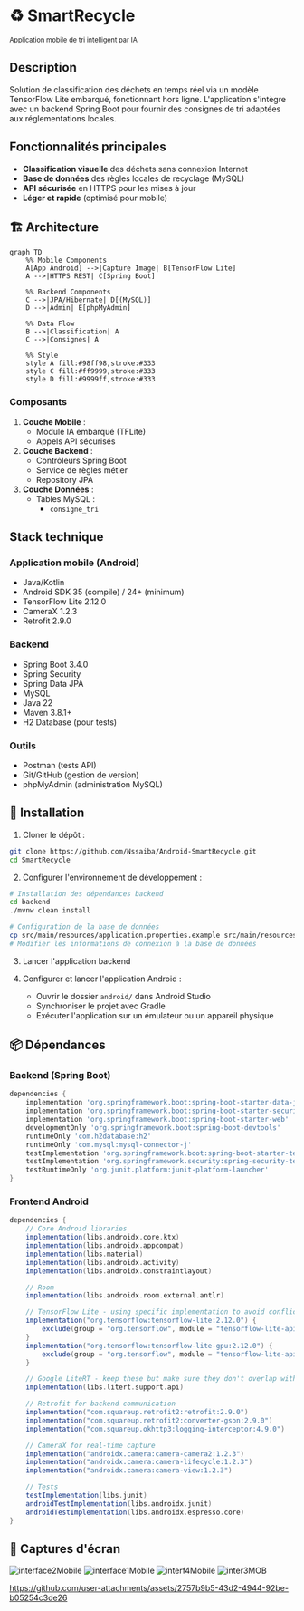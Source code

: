 # ♻️ SmartRecycle
<sub>Application mobile de tri intelligent par IA</sub>

## Description
Solution de classification des déchets en temps réel via un modèle TensorFlow Lite embarqué, fonctionnant hors ligne. L'application s'intègre avec un backend Spring Boot pour fournir des consignes de tri adaptées aux réglementations locales.

## Fonctionnalités principales
- **Classification visuelle** des déchets sans connexion Internet
- **Base de données** des règles locales de recyclage (MySQL)
- **API sécurisée** en HTTPS pour les mises à jour
- **Léger et rapide** (optimisé pour mobile)

## 🏗 Architecture

```mermaid
graph TD
    %% Mobile Components
    A[App Android] -->|Capture Image| B[TensorFlow Lite]
    A -->|HTTPS REST| C[Spring Boot]
    
    %% Backend Components
    C -->|JPA/Hibernate| D[(MySQL)]
    D -->|Admin| E[phpMyAdmin]
    
    %% Data Flow
    B -->|Classification| A
    C -->|Consignes| A
    
    %% Style
    style A fill:#98ff98,stroke:#333
    style C fill:#ff9999,stroke:#333
    style D fill:#9999ff,stroke:#333
```

### Composants
1. **Couche Mobile** :
   - Module IA embarqué (TFLite)
   - Appels API sécurisés
2. **Couche Backend** :
   - Contrôleurs Spring Boot
   - Service de règles métier
   - Repository JPA
3. **Couche Données** :
   - Tables MySQL : 
     - `consigne_tri`
     

## Stack technique

### Application mobile (Android)
- Java/Kotlin
- Android SDK 35 (compile) / 24+ (minimum)
- TensorFlow Lite 2.12.0
- CameraX 1.2.3
- Retrofit 2.9.0

### Backend
- Spring Boot 3.4.0
- Spring Security
- Spring Data JPA
- MySQL
- Java 22
- Maven 3.8.1+
- H2 Database (pour tests)

### Outils
- Postman (tests API)
- Git/GitHub (gestion de version)
- phpMyAdmin (administration MySQL)

## 🔧 Installation

1. Cloner le dépôt :
```bash
git clone https://github.com/Nssaiba/Android-SmartRecycle.git
cd SmartRecycle
```

2. Configurer l'environnement de développement :
```bash
# Installation des dépendances backend
cd backend
./mvnw clean install

# Configuration de la base de données
cp src/main/resources/application.properties.example src/main/resources/application.properties
# Modifier les informations de connexion à la base de données
```

3. Lancer l'application backend 

4. Configurer et lancer l'application Android :
   - Ouvrir le dossier `android/` dans Android Studio
   - Synchroniser le projet avec Gradle
   - Exécuter l'application sur un émulateur ou un appareil physique

## 📦 Dépendances

### Backend (Spring Boot)
```gradle
dependencies {
    implementation 'org.springframework.boot:spring-boot-starter-data-jpa'
    implementation 'org.springframework.boot:spring-boot-starter-security'
    implementation 'org.springframework.boot:spring-boot-starter-web'
    developmentOnly 'org.springframework.boot:spring-boot-devtools'
    runtimeOnly 'com.h2database:h2'
    runtimeOnly 'com.mysql:mysql-connector-j'
    testImplementation 'org.springframework.boot:spring-boot-starter-test'
    testImplementation 'org.springframework.security:spring-security-test'
    testRuntimeOnly 'org.junit.platform:junit-platform-launcher'
}
```

### Frontend Android
```gradle
dependencies {
    // Core Android libraries
    implementation(libs.androidx.core.ktx)
    implementation(libs.androidx.appcompat)
    implementation(libs.material)
    implementation(libs.androidx.activity)
    implementation(libs.androidx.constraintlayout)

    // Room
    implementation(libs.androidx.room.external.antlr)

    // TensorFlow Lite - using specific implementation to avoid conflicts
    implementation("org.tensorflow:tensorflow-lite:2.12.0") {
        exclude(group = "org.tensorflow", module = "tensorflow-lite-api")
    }
    implementation("org.tensorflow:tensorflow-lite-gpu:2.12.0") {
        exclude(group = "org.tensorflow", module = "tensorflow-lite-api")
    }

    // Google LiteRT - keep these but make sure they don't overlap with TensorFlow
    implementation(libs.litert.support.api)

    // Retrofit for backend communication
    implementation("com.squareup.retrofit2:retrofit:2.9.0")
    implementation("com.squareup.retrofit2:converter-gson:2.9.0")
    implementation("com.squareup.okhttp3:logging-interceptor:4.9.0")

    // CameraX for real-time capture
    implementation("androidx.camera:camera-camera2:1.2.3")
    implementation("androidx.camera:camera-lifecycle:1.2.3")
    implementation("androidx.camera:camera-view:1.2.3")

    // Tests
    testImplementation(libs.junit)
    androidTestImplementation(libs.androidx.junit)
    androidTestImplementation(libs.androidx.espresso.core)
}
```

## 📱 Captures d'écran
![interface2Mobile](https://github.com/user-attachments/assets/d5eeb4d3-0413-46e0-8bdf-c68fedb5c166)
![interface1Mobile](https://github.com/user-attachments/assets/5684c0ae-85d9-4360-916c-304b40559fc5)
![interf4Mobile](https://github.com/user-attachments/assets/95837df3-6dd5-45d6-86f6-0e88fdb7a672)
![inter3MOB](https://github.com/user-attachments/assets/4c81d542-8c47-4ac2-bc41-47bb5d9ffb35)




https://github.com/user-attachments/assets/2757b9b5-43d2-4944-92be-b05254c3de26


